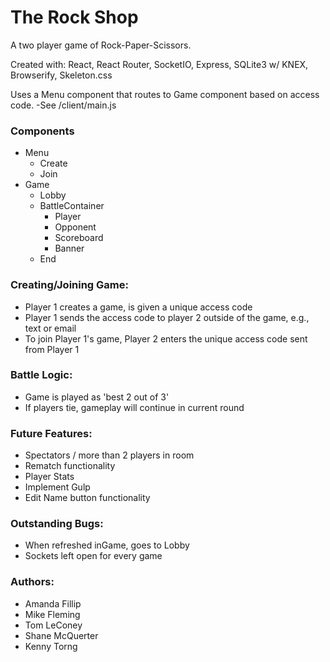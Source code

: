 # The Rock Shop

A two player game of Rock-Paper-Scissors.

Created with: React, React Router, SocketIO, Express, SQLite3 w/ KNEX, Browserify, Skeleton.css


Uses a Menu component that routes to Game component based on access code.
-See /client/main.js

### Components
  * Menu
  	* Create
  	* Join
  * Game
    * Lobby
    * BattleContainer
      * Player
      * Opponent
      * Scoreboard
      * Banner
    * End

### Creating/Joining Game:
 * Player 1 creates a game, is given a unique access code
 * Player 1 sends the access code to player 2 outside of the game, e.g., text or email
 * To join Player 1's game, Player 2 enters the unique access code sent from Player 1


### Battle Logic:
 * Game is played as 'best 2 out of 3'
 * If players tie, gameplay will continue in current round


### Future Features:
 * Spectators / more than 2 players in room
 * Rematch functionality
 * Player Stats
 * Implement Gulp
 * Edit Name button functionality


### Outstanding Bugs:
 * When refreshed inGame, goes to Lobby
 * Sockets left open for every game
 


### Authors: 
  * Amanda Fillip
  * Mike Fleming
  * Tom LeConey
  * Shane McQuerter
  * Kenny Torng
